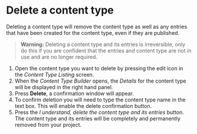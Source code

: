 # Delete a content type
Deleting a content type will remove the content type as well as any entries that have been created for the content type, even if they are published.

> **Warning:** Deleting a content type and its entries is irreversible, only do this if you are confident that the entries and content type are not in use and are no longer required.

1. Open the content type you want to delete by pressing the edit icon in the *Content Type Listing* screen.
2. When the *Content Type Builder* opens, the *Details* for the content type will be displayed in the right hand panel.
3. Press **Delete**, a confirmation window will appear.
4. To confirm deletion you will need to type the content type name in the text box. This will enable the delete confirmation button.
5. Press the *I understand, delete the content type and its entries* button. The content type and its entries will be completely and permanently removed from your project.
